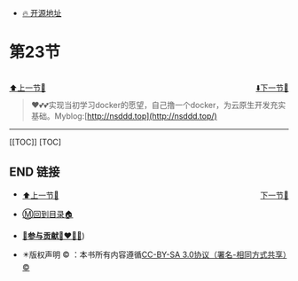 + [🔥 开源地址](https://github.com/cubxxw/awesome-cloud-native)

# 第23节

<br>
<div><a href = '22.md' style='float:left'>⬆️上一节🔗  </a><a href = '24.md' style='float: right'>  ⬇️下一节🔗</a></div>
<br>

> ❤️💕💕实现当初学习docker的愿望，自己撸一个docker，为云原生开发充实基础。Myblog:[http://nsddd.top](http://nsddd.top/)

---
[[TOC]]
[TOC]





## END 链接
<ul><li><div><a href = '22.md' style='float:left'>⬆️上一节🔗  </a><a href = '24.md' style='float: right'>  ️下一节🔗</a></div></li></ul>

+ [Ⓜ️回到目录🏠](../README.md)

+ [**🫵参与贡献💞❤️‍🔥💖**](https://nsddd.top/archives/contributors))

+ ✴️版权声明 &copy; ：本书所有内容遵循[CC-BY-SA 3.0协议（署名-相同方式共享）&copy;](http://zh.wikipedia.org/wiki/Wikipedia:CC-by-sa-3.0协议文本) 
